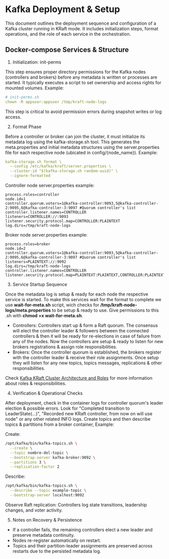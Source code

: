 # Kafka Deployment & Setup

This document outlines the deployment sequence and configuration of a Kafka cluster running in KRaft mode. It includes initialization steps, format operations, and the role of each service in the orchestration.

## Docker-compose Services & Structure

1. Initialization: init-perms

  This step ensures proper directory permissions for the Kafka nodes (controllers and brokers) before any metadata is written or processes are started. It typically executes a script to set ownership and access rights for mounted volumes.
  Example:

  ```yaml
  # init-perms.sh
  chown -R appuser:appuser /tmp/kraft-node-logs
  ```

  This step is critical to avoid permission errors during snapshot writes or log access.

2. Format Phase

  Before a controller or broker can join the cluster, it must initialize its metadata log using the kafka-storage.sh tool. This generates the meta.properties and initial metadata structures using the server.properties file for each respective node (ubicated in config/{node_name}).
  Example:

  ```yaml
  kafka-storage.sh format \
    --config /etc/kafka/kraft/server.properties \
    --cluster-id "$(kafka-storage.sh random-uuid)" \
    --ignore-formatted
  ```

  Controller node server.properties example:

  ```properties
  process.roles=controller
  node.id=1
  controller.quorum.voters=1@kafka-controller:9093,5@kafka-controller-2:9095,6@kafka-controller-3:9097 #Quorum controller's list
  controller.listener.names=CONTROLLER
  listeners=CONTROLLER://:9093
  listener.security.protocol.map=CONTROLLER:PLAINTEXT
  log.dirs=/tmp/kraft-node-logs
  ```

  Broker node server.properties example:

  ```properties
  process.roles=broker
  node.id=2
  controller.quorum.voters=1@kafka-controller:9093,5@kafka-controller-2:9095,6@kafka-controller-3:9097 #Quorum controller's list
  listeners=PLAINTEXT://:9092
  log.dirs=/tmp/kraft-node-logs
  controller.listener.names=CONTROLLER
  listener.security.protocol.map=PLAINTEXT:PLAINTEXT,CONTROLLER:PLAINTEXT
  ```

3. Service Startup Sequence

  Once the metadata log is setup & ready for each node the respective service is started. To make this services wait for the format to complete we use **wait-for-meta.sh** script, wich checks for **/tmp/kraft-node-logs/meta.properties** to be setup & ready to use. Give permissions to this .sh with **chmod +x wait-for-meta.sh**.

  - Controllers: Controllers start up & form a Raft quorum. The consensus will elect the controller leader & followers between the connected controllers & then it will be ready for re-elections in case of failure from any of the nodes. Now the controllers are setup & ready to listen for new brokers registrations & assign role responsibilities.
  - Brokers: Once the controller quorum is established, the brokers register with the controller leader & receive their role assignments. Once setup they will listen for any new topics, topics messages, replications & other responsibilities.

  Check [Kafka KRaft Cluster Architecture and Roles](docs/kafka-cluster.md) for more information about roles & responsibilities.

4. Verification & Operational Checks

  After deployment, check in the container logs for controller quorum's leader election & possible errors. Look for "Completed transition to LeaderState(...)", "Recorded new KRaft controller, from now on will use node" or any other related INFO logs.
  Create topics and then describe topics & partitions from a broker container, Example:

  Create:

  ```bash
  /opt/kafka/bin/kafka-topics.sh \
    --create \
    --topic nombre-del-topic \
    --bootstrap-server kafka-broker:9092 \
    --partitions 3 \
    --replication-factor 2
  ```

  Describe:

  ```bash
  /opt/kafka/bin/kafka-topics.sh \
    --describe --topic example-topic \
    --bootstrap-server localhost:9092
  ```

  Observe Raft replication:
  Controllers log state transitions, leadership changes, and voter activity.

5. Notes on Recovery & Persistence

  - If a controller fails, the remaining controllers elect a new leader and preserve metadata continuity.
  - Nodes re-register automatically on restart.
  - Topics and their partition-leader assignments are preserved across restarts due to the persisted metadata log.
